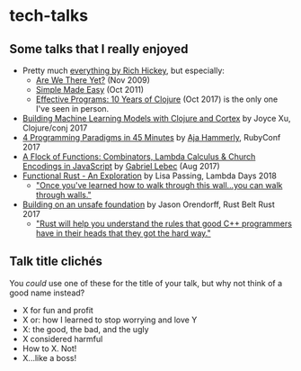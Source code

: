 # tech-talks

## Some talks that I really enjoyed
* Pretty much [everything by Rich Hickey](https://github.com/tallesl/Rich-Hickey-fanclub), but especially:
    * [Are We There Yet?](https://www.infoq.com/presentations/Are-We-There-Yet-Rich-Hickey) (Nov 2009)
    * [Simple Made Easy](https://www.infoq.com/presentations/Simple-Made-Easy) (Oct 2011)
    * [Effective Programs: 10 Years of Clojure](https://www.youtube.com/watch?v=2V1FtfBDsLU) (Oct 2017) is the only one I've seen in person.
* [Building Machine Learning Models with Clojure and Cortex](https://www.youtube.com/watch?v=0m6wz2vClQI) by Joyce Xu, Clojure/conj 2017
* [4 Programming Paradigms in 45 Minutes](https://www.youtube.com/watch?v=3TBq__oKUzk) by [Aja Hammerly](http://www.thagomizer.com/), RubyConf 2017
* [A Flock of Functions: Combinators, Lambda Calculus & Church Encodings in JavaScript](https://www.youtube.com/watch?v=3VQ382QG-y4) by [Gabriel Lebec](https://twitter.com/g_lebec) (Aug 2017)
* [Functional Rust - An Exploration](https://www.youtube.com/watch?v=Ve8HUfU3ELQ) by Lisa Passing, Lambda Days 2018
    * ["Once you've learned how to walk through this wall...you can walk through walls."](https://www.youtube.com/watch?v=Ve8HUfU3ELQ&t=5m55s)
* [Building on an unsafe foundation](https://www.youtube.com/watch?v=rTo2u13lVcQ) by Jason Orendorff, Rust Belt Rust 2017
  * ["Rust will help you understand the rules that good C++ programmers have in their heads that they got the hard way."](https://www.youtube.com/watch?v=rTo2u13lVcQ&t=33m25s)

## Talk title clichés
You *could* use one of these for the title of your talk, but why not
think of a good name instead?
* X for fun and profit
* X or: how I learned to stop worrying and love Y
* X: the good, the bad, and the ugly
* X considered harmful
* How to X. Not!
* X...like a boss!

